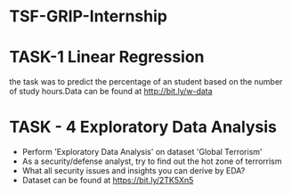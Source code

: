 # TSF-GRIP-Internship
# TASK-1 Linear Regression
the task was to predict the percentage of an student based on the number of study hours.Data can be found at http://bit.ly/w-data
# TASK - 4 Exploratory Data Analysis 
+ Perform 'Exploratory Data Analysis' on dataset 'Global Terrorism'
+ As a security/defense analyst, try to find out the hot zone of terrorrism
+ What all security issues and insights you can derive by EDA?
+ Dataset can be found at https://bit.ly/2TK5Xn5
